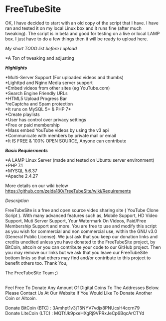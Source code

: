 # FreeTubeSite

OK, I have decided to start with an old copy of the script that I have. I have ran and tested it on my local Linux box and it runs fine (after much tweaking). The script is in beta and good for testing on a live or local LAMP box. I just have to do a few things then it will be ready to upload here.

*My short TODO list before I upload*

*A Ton of tweaking and adjusting<br>

<B>*Highlights*</B>

*Multi-Server Support (For uploaded videos and thumbs)<br>
*Lighttpd and Nginx Media server support<br>
*Embed videos from other sites (eg YouTube.com)<br>
*Search Engine Friendly URLs<br>
*HTML5 Upload Progress Bar<br>
*reCaptcha and Spam protection<br>
*It runs on MySQL 5+ & PHP 7+<br>
*Create playlists<br>
*User has control over privacy settings<br>
*Free or paid membership<br>
*Mass embed YouTube videos by using the v3 api<br>
*Communicate with members by private mail or email<br>
*It IS FREE & 100% OPEN SOURCE, Anyone can contribute<br>

<B>*Basic Requierments*</B>

*A LAMP Linux Server (made and tested on Ubuntu server environment)<br>
*PHP 7.1<br>
*MYSQL 5.6.37<br>
*Apache 2.4.27<br>

More details on our wiki below
https://github.com/zelda180/FreeTubeSite/wiki/Requirements

*Description*

FreeTubeSite is a free and open source video sharing site ( YouTube Clone Script ). With many advanced features such as, Mobile Support, HD Video Support, Muti Server Support, Your Watermark On Videos, Paid/Free Membership Support and more. You are free to use and modify this script as you wish for commercial and non commercial use, within the GNU v3.0 (General Public License). We just ask that you keep our donation links and credits unedited unless you have donated to the FreeTubeSite project, by BitCoin, altcoin or you can contribute your code to our GitHub project. Then you may remove our links but we ask that you leave our FreeTubeSite bottom links so that others may find and/or contribute to this project to benefit others too. Thank You, 

The FreeTubeSite Team ;)<br><br>


  Feel Free To Donate Any Amount Of Digital Coins To The Addresses Below. Please 
  Contact Us At Our Website If You Would Like To Donate Another Coin or Altcoin.
  
  Donate BitCoin (BTC)    : 3Amhpt1v3jT5NYV7vdjx8PNUcsH4ccrn79 <br>
  Donate LiteCoin (LTC)   : MQTfJk9pxeHXgRj9VPRxJeCp6BqcArCTYd <br>
 
